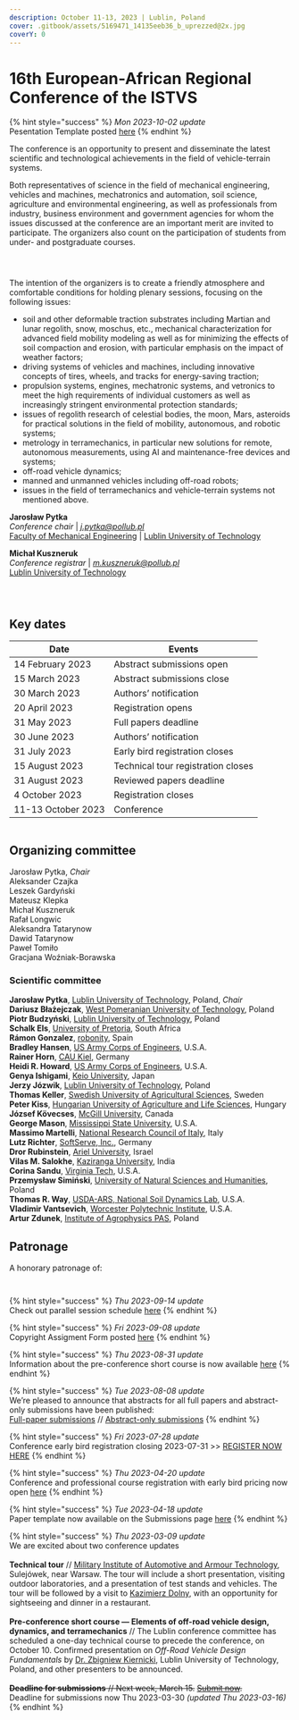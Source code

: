 ```yaml
---
description: October 11-13, 2023 | Lublin, Poland
cover: .gitbook/assets/5169471_14135eeb36_b_uprezzed@2x.jpg
coverY: 0
---
```


# 16th European-African Regional Conference of the ISTVS

{% hint style="success" %}
_Mon 2023-10-02 update_\
Pesentation Template posted [here](conference/call-for-papers.md#presentation)
{% endhint %}

The conference is an opportunity to present and disseminate the latest scientific and technological achievements in the field of vehicle-terrain systems.

Both representatives of science in the field of mechanical engineering, vehicles and machines, mechatronics and automation, soil science, agriculture and environmental engineering, as well as professionals from industry, business environment and government agencies for whom the issues discussed at the conference are an important merit are invited to participate. The organizers also count on the participation of students from under- and postgraduate courses.

<div>

<figure><img src=".gitbook/assets/F1030003.JPG" alt=""><figcaption></figcaption></figure>

 

<figure><img src=".gitbook/assets/F1040023.JPG" alt=""><figcaption></figcaption></figure>

 

<figure><img src=".gitbook/assets/F1030008.JPG" alt=""><figcaption></figcaption></figure>

</div>

The intention of the organizers is to create a friendly atmosphere and comfortable conditions for holding plenary sessions, focusing on the following issues:

* soil and other deformable traction substrates including Martian and lunar regolith, snow, moschus, etc., mechanical characterization for advanced field mobility modeling as well as for minimizing the effects of soil compaction and erosion, with particular emphasis on the impact of weather factors;
* driving systems of vehicles and machines, including innovative concepts of tires, wheels, and tracks for energy-saving traction;
* propulsion systems, engines, mechatronic systems, and vetronics to meet the high requirements of individual customers as well as increasingly stringent environmental protection standards;
* issues of regolith research of celestial bodies, the moon, Mars, asteroids for practical solutions in the field of mobility, autonomous, and robotic systems;
* metrology in terramechanics, in particular new solutions for remote, autonomous measurements, using AI and maintenance-free devices and systems;
* off-road vehicle dynamics;
* manned and unmanned vehicles including off-road robots;
* issues in the field of terramechanics and vehicle-terrain systems not mentioned above.

**Jarosław Pytka**\
_Conference chair_ | [_j.pytka@pollub.pl_](mailto:j.pytka@pollub.pl)\
[Faculty of Mechanical Engineering](https://wm.pollub.pl/) | [Lublin University of Technology](https://pollub.pl/)

**Michał Kuszneruk**\
_Conference registrar_ | [_m.kuszneruk@pollub.pl_](mailto:m.kuszneruk@pollub.pl)\
[Lublin University of Technology](https://pollub.pl/)

<div>

<figure><img src=".gitbook/assets/Fig6_edit.jpeg" alt=""><figcaption></figcaption></figure>

 

<figure><img src=".gitbook/assets/F1020008.JPG" alt=""><figcaption></figcaption></figure>

 

<figure><img src=".gitbook/assets/F1020020.JPG" alt=""><figcaption></figcaption></figure>

</div>

## Key dates

| Date               | Events                             |
| ------------------ | ---------------------------------- |
| 14 February 2023   | Abstract submissions open          |
| 15 March 2023      | Abstract submissions close         |
| 30 March 2023      | Authors’ notification              |
| 20 April 2023      | Registration opens                 |
| 31 May 2023        | Full papers deadline               |
| 30 June 2023       | Authors’ notification              |
| 31 July 2023       | Early bird registration closes     |
| 15 August 2023     | Technical tour registration closes |
| 31 August 2023     | Reviewed papers deadline           |
|  4 October 2023    | Registration closes                |
| 11-13 October 2023 | Conference                         |

<figure><img src=".gitbook/assets/Lublin 2023 not CFP - Twitter 1600x900.jpg" alt=""><figcaption></figcaption></figure>

## Organizing committee

Jarosław Pytka, _Chair_\
Aleksander Czajka\
Leszek Gardyński\
Mateusz Klepka\
Michał Kuszneruk\
Rafał Longwic\
Aleksandra Tatarynow\
Dawid Tatarynow\
Paweł Tomiło\
Gracjana Woźniak-Borawska

### Scientific committee

**Jarosław Pytka**, [Lublin University of Technology](https://www.pollub.pl/en/), Poland, _Chair_\
**Dariusz Błażejczak**, [West Pomeranian University of Technology](https://www.zut.edu.pl/EN/university.html), Poland\
**Piotr Budzyński**, [Lublin University of Technology](https://www.pollub.pl/en/), Poland\
**Schalk Els**, [University of Pretoria](https://www.up.ac.za/), South Africa\
**Rámon Gonzalez**, [robonity](https://www.robonity.com/index.html), Spain\
**Bradley Hansen**, [US Army Corps of Engineers,](https://www.usace.army.mil) U.S.A.\
**Rainer Horn**, [CAU Kiel](https://www.uni-kiel.de/en/), Germany\
**Heidi R. Howard**, [US Army Corps of Engineers,](https://www.usace.army.mil) U.S.A.\
**Genya Ishigami**, [Keio University](https://www.keio.ac.jp/en/), Japan\
**Jerzy Józwik**, [Lublin University of Technology](https://www.pollub.pl/en/), Poland\
**Thomas Keller**, [Swedish University of Agricultural Sciences](https://www.slu.se/en/), Sweden\
**Peter Kiss**, [Hungarian University of Agriculture and Life Sciences](https://www.en.uni-mate.hu), Hungary\
**József Kövecses**, [McGill University](https://www.mcgill.ca), Canada\
**George Mason**, [Mississippi State University](https://www.msstate.edu/), U.S.A.\
**Massimo Martelli**, [National Research Council of Italy](https://www.cnr.it/en), Italy\
**Lutz Richter**, [SoftServe, Inc.](https://www.softserveinc.com/en-us), Germany\
**Dror Rubinstein**, [Ariel University](https://www.ariel.ac.il/wp/en/), Israel\
**Vilas M. Salokhe**, [Kaziranga University](https://www.kzu.ac.in), India\
**Corina Sandu**, [Virginia Tech](https://www.vt.edu), U.S.A.\
**Przemysław Simiński**, [University of Natural Sciences and Humanities](https://www.uph.edu.pl/en/), Poland\
**Thomas R. Way**, [USDA-ARS, National Soil Dynamics Lab](https://www.ars.usda.gov/southeast-area/auburn-al/soil-dynamics-research/), U.S.A.\
**Vladimir Vantsevich**, [Worcester Polytechnic Institute](https://www.wpi.edu), U.S.A.\
**Artur Zdunek**, [Institute of Agrophysics PAS](https://www.ipan.lublin.pl/en/), Poland

## Patronage

A honorary patronage of:

<figure><img src=".gitbook/assets/01_znak_podstawowy_kolor_biale_tlo.png" alt=""><figcaption></figcaption></figure>

<figure><img src=".gitbook/assets/Politechnika logo.PNG" alt=""><figcaption></figcaption></figure>

{% hint style="success" %}
_Thu 2023-09-14 update_\
Check out parallel session schedule [here](program/program-overview.md)
{% endhint %}

{% hint style="success" %}
_Fri 2023-09-08 update_\
Copyright Assigment Form posted [here](conference/call-for-papers.md#copyright-assignment-form)
{% endhint %}

{% hint style="success" %}
_Thu 2023-08-31 update_\
Information about the pre-conference short course is now available [here](program/preconference-professional-short-course/)
{% endhint %}

{% hint style="success" %}
_Tue 2023-08-08 update_\
We’re pleased to announce that abstracts for all full papers and abstract-only submissions have been published:\
[Full-paper submissions](submissions/papers/) // [Abstract-only submissions](submissions/abstract-only.md)
{% endhint %}

{% hint style="success" %}
_Fri 2023-07-28 update_\
Conference early bird registration closing 2023-07-31 >> [REGISTER NOW HERE](conference/registration.md)
{% endhint %}

{% hint style="success" %}
_Thu 2023-04-20 update_\
Conference and professional course registration with early bird pricing now open [here](conference/registration.md)
{% endhint %}

{% hint style="success" %}
_Tue 2023-04-18 update_\
Paper template now available on the Submissions page [here](./#templates)
{% endhint %}

{% hint style="success" %}
_Thu 2023-03-09 update_\
We are excited about two conference updates\
\
**Technical tour** // [Military Institute of Automotive and Armour Technology](https://www.witpis.eu/pl/), Sulejówek, near Warsaw. The tour will include a short presentation, visiting outdoor laboratories, and a presentation of test stands and vehicles. The tour will be followed by a visit to [Kazimierz Dolny](https://www.kazimierz-dolny.pl/turystyka/), with an opportunity for sightseeing and dinner in a restaurant.\
\
**Pre-conference short course — Elements of off-road vehicle design, dynamics, and terramechanics** // The Lublin conference committee has scheduled a one-day technical course to precede the conference, on October 10. Confirmed presentation on _Off-Road Vehicle Design Fundamentals_ by [Dr. Zbigniew Kiernicki](https://scholar.google.com/scholar?hl=pl\&as\_sdt=2007\&as\_vis=1\&q=Zbigniew+kiernicki\&btnG=), Lublin University of Technology, Poland, and other presenters to be announced.\
\
~~**Deadline for submissions** // Next week, March 15.~~ [~~Submit now~~](https://easychair.org/conferences/?conf=istvs2023)~~.~~\
Deadline for submissions now Thu 2023-03-30 _(updated Thu 2023-03-16)_
{% endhint %}

